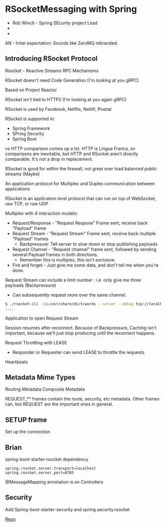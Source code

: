 RSocketMessaging with Spring
===

* Rob Winch - Spring SEcurity project Lead
* 
* 

AN - Inital expectation: Sounds like ZeroMQ rebranded.

Introducing RSocket Protocol 
---

Rsocket - Reactive Streams RPC Mechanisms

RSocket doesn't need Code Generation (I'm looking at you gRPC)

Based on Project Reactor

RSocket isn't tied to HTTP2 (I'm looking at you again gRPC)

RSocket is used by Facebook, Netflix, Netlifi, Pivotal

RSocket is supported in:
 * Spring Framework
 * SPring Security
 * Spring Boot

vs HTTP comparison comes up a lot.  HTTP is Lingua Franca, so comparisons are inevitable, but HTTP and RSocket aren't directly comparable. It's not a drop in replacement.  

RSocket is good for within the firewall, not great over load balanced public streams (Maybe)

An application protocol for Multiplex and Duplex communication between applications

RSocket is an application level protocol that can run on top of WebSocket, raw TCP, or raw UDP

Multiplex with 4 interaction models:
 * Request/Response - "Request Respone" Frame sent, receive back "Payload" frame
 * Request Stream - "Request Stream" Frame sent, receive back multiple "Payload" frames
   * Backpressure: Tell server to slow down or stop publishing payloads
 * Request Channel - "Request channel" frame sent, followed by sending several Payload frames in both directions.  
   * Remember this is multiplex, this isn't exclusive.
 * Fire and forget - Just give me some data, and don't tell me when you're done.
 
Request Stream can include a limit number : i.e. only give me three payloads (Backpressure)
 * Can subsequently request more over the same channel.

```bash
$ ./rsocket-cli -i@=/usr/share/dict/words --server --debug tcp://localhost:8765
....
```

Applicaiton to open Request Stream

Session resumes after reconnect.  Because of Backpressure, Caching isn't important, because we'll just stop producing until the reconnect happens.

Request Throttling with LEASE
 - Responder or Requester can send LEASE to throttle the requests.

Heartbeats

Metadata Mime Types
----
Routing Metadata
Composite Metadata

REQUEST_** frames contain the route, security, etc metadata.  Other frames can, but REQUEST are the important ones in general.

SETUP frame
---
Set up the connection


Brian
----
spring-boot-starter-rsocket dependency

```
spring.rsocket.server.transport=localhost
spring.roscket.server.port=8765
```

@MessageMapping annotation is on Controllers

Security
---

Add Spring-boot-starter-security and spring.security.rsocket

[Repo](https://github.com/bcozel/spring-flights)
